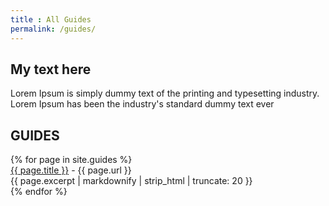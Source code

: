 ```yaml
---
title : All Guides
permalink: /guides/
---
```


## My text here
Lorem Ipsum is simply dummy text of the printing and typesetting industry. Lorem Ipsum has been the industry's standard dummy text ever

<h2>GUIDES</h2>
{% for page in site.guides %}
<div><a href="{{ page.url | relative_url }}">{{ page.title }}</a> - {{ page.url }}</div>
<div>
	{{ page.excerpt | markdownify | strip_html | truncate: 20 }}
</div>
{% endfor %}